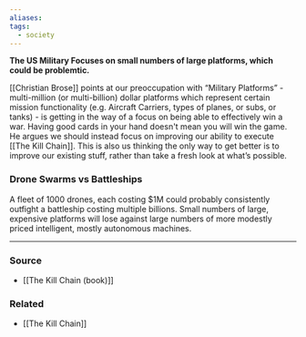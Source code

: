 ```yaml
---
aliases: 
tags:
  - society
---
```

**The US Military Focuses on small numbers of large platforms, which could be problemtic.**

[[Christian Brose]] points at our preoccupation with “Military Platforms” - multi-million (or multi-billion) dollar platforms which represent certain mission functionality (e.g. Aircraft Carriers, types of planes, or subs, or tanks) - is getting in the way of a focus on being able to effectively win a war. Having good cards in your hand doesn't mean you will win the game. He argues we should instead focus on improving our ability to execute [[The Kill Chain]]. This is also us thinking the only way to get better is to improve our existing stuff, rather than take a fresh look at what’s possible.

### Drone Swarms vs Battleships

A fleet of 1000 drones, each costing $1M could probably consistently outfight a battleship costing multiple billions. Small numbers of large, expensive platforms will lose against large numbers of more modestly priced intelligent, mostly autonomous machines.

---
### Source
- [[The Kill Chain (book)]]

### Related
- [[The Kill Chain]]
